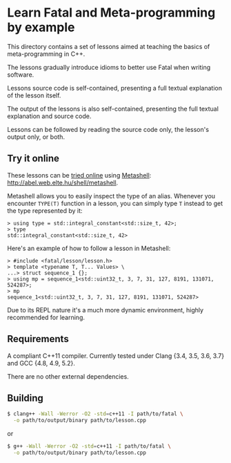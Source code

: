 # Learn Fatal and Meta-programming by example
This directory contains a set of lessons aimed at teaching the basics of meta-programming in C++.

The lessons gradually introduce idioms to better use Fatal when writing software.

Lessons source code is self-contained, presenting a full textual explanation of the lesson itself.

The output of the lessons is also self-contained, presenting the full textual explanation and source code.

Lessons can be followed by reading the source code only, the lesson's output only, or both.


## Try it online

These lessons can be [tried online](http://abel.web.elte.hu/shell/metashell) using [Metashell](https://github.com/sabel83/metashell): http://abel.web.elte.hu/shell/metashell.

Metashell allows you to easily inspect the type of an alias. Whenever you encounter `TYPE(T)` function in a lesson, you can simply type `T` instead to get the type represented by it:

```
> using type = std::integral_constant<std::size_t, 42>;
> type
std::integral_constant<std::size_t, 42>
```

Here's an example of how to follow a lesson in Metashell:

```
> #include <fatal/lesson/lesson.h>
> template <typename T, T... Values> \
...> struct sequence_1 {};
> using mp = sequence_1<std::uint32_t, 3, 7, 31, 127, 8191, 131071, 524287>;
> mp
sequence_1<std::uint32_t, 3, 7, 31, 127, 8191, 131071, 524287>
```

Due to its REPL nature it's a much more dynamic environment, highly recommended for learning.


## Requirements
A compliant C++11 compiler. Currently tested under Clang {3.4, 3.5, 3.6, 3.7} and GCC {4.8, 4.9, 5.2}.

There are no other external dependencies.


## Building
```sh
$ clang++ -Wall -Werror -O2 -std=c++11 -I path/to/fatal \
  -o path/to/output/binary path/to/lesson.cpp
```
or
```sh
$ g++ -Wall -Werror -O2 -std=c++11 -I path/to/fatal \
  -o path/to/output/binary path/to/lesson.cpp
```
